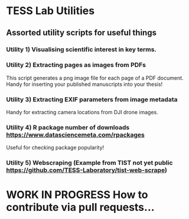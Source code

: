 # TESS Lab Utilities
## Assorted utility scripts for useful things

### Utility 1) Visualising scientific interest in key terms.

### Utility 2) Extracting pages as images from PDFs 
This script generates a png image file for each page of a PDF document. Handy for inserting your published manuscripts into your thesis!

### Utility 3) Extracting EXIF parameters from image metadata 
Handy for extracting camera locations from DJI drone images.

### Utility 4) R package number of downloads https://www.datasciencemeta.com/rpackages
Useful for checking package popularity!

### Utility 5) Webscraping (Example from TIST not yet public https://github.com/TESS-Laboratory/tist-web-scrape) 


# WORK IN PROGRESS How to contribute via pull requests...
